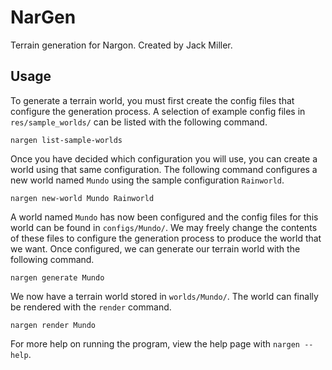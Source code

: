 # NarGen

Terrain generation for Nargon. Created by Jack Miller.

## Usage

To generate a terrain world, you must first create the config files that configure the generation process. A selection of example config files in `res/sample_worlds/` can be listed with the following command.

```
nargen list-sample-worlds
```

Once you have decided which configuration you will use, you can create a world using that same configuration. The following command configures a new world named `Mundo` using the sample configuration `Rainworld`.

```
nargen new-world Mundo Rainworld
```

A world named `Mundo` has now been configured and the config files for this world can be found in `configs/Mundo/`. We may freely change the contents of these files to configure the generation process to produce the world that we want. Once configured, we can generate our terrain world with the following command.

```
nargen generate Mundo
```

We now have a terrain world stored in `worlds/Mundo/`. The world can finally be rendered with the `render` command.

```
nargen render Mundo
```

For more help on running the program, view the help page with `nargen --help`.


